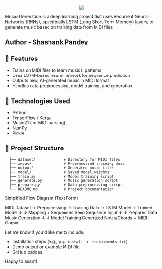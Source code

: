 <div align="center">
  <img src="https://capsule-render.vercel.app/api?type=waving&color=gradient&height=200&section=header&text=Music-Generation%&fontSize=70&fontAlignY=35&animation=fadeIn" /> 
     
</div>  
  
Music-Generation is a deep learning project that uses Recurrent Neural Networks (RNNs), specifically LSTM (Long Short-Term Memory) layers, to generate music based on training data from MIDI files 
  
## Author - Shashank Pandey   
  

## 📌 Features

- Trains on MIDI files to learn musical patterns
- Uses LSTM-based neural network for sequence prediction
- Outputs new, AI-generated music in MIDI format
- Handles data preprocessing, model training, and generation

## 🚀 Technologies Used

- Python
- TensorFlow / Keras
- Music21 (for MIDI parsing)
- NumPy
- Pickle

## 📂 Project Structure

```
  ├── dataset/             # Directory for MIDI files
  ├── input/               # Preprocessed training data
  ├── output/              # Generated music files
  ├── model/               # Saved model weights
  ├── train.py             # Model training script
  ├── generate.py          # Music generation script
  ├── prepare.py           # Data preprocessing script
  └── README.md            # Project documentation

```
Simplified Flow Diagram (Text Form)

MIDI Dataset → Preprocessing → Training Data → LSTM Model → Trained Model
      ↓                                                   ↓
   Mapping + Sequences                          Seed Sequence Input
      ↓                                                   ↓
   Prepared Data                                Music Generation
      ↓                                                   ↓
   Model Training                            Generated Notes/Chords
                                                           ↓
                                                     MIDI Output


Let me know if you'd like me to include:
- Installation steps (e.g., `pip install -r requirements.txt`)
- Demo output or example MIDI file
- GitHub badges

Happy to assist!


